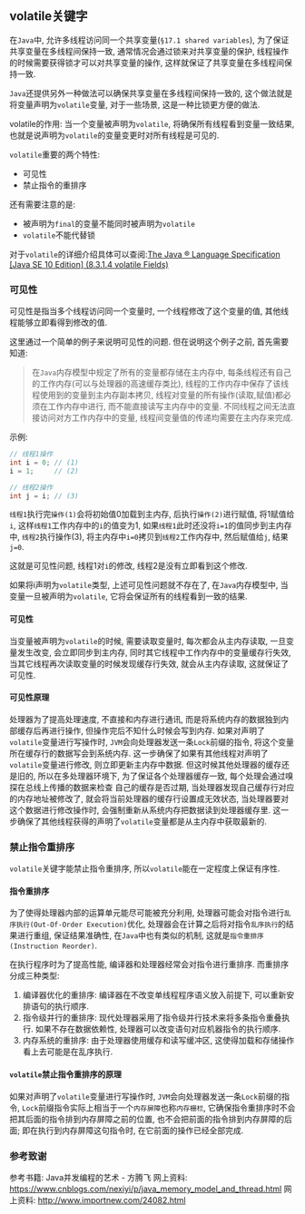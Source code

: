 ## volatile关键字
在`Java`中, 允许多线程访问同一个共享变量(`§17.1 shared variables`), 为了保证共享变量在多线程间保持一致, 通常情况会通过锁来对共享变量的保护, 线程操作的时候需要获得锁才可以对共享变量的操作, 这样就保证了共享变量在多线程间保持一致.

`Java`还提供另外一种做法可以确保共享变量在多线程间保持一致的, 这个做法就是将变量声明为`volatile`变量, 对于一些场景, 这是一种比锁更方便的做法.

volatile的作用: 当一个变量被声明为`volatile`, 将确保所有线程看到变量一致结果, 也就是说声明为`volatile`的变量变更时对所有线程是可见的.

`volatile`重要的两个特性:

* 可见性
* 禁止指令的重排序

还有需要注意的是:   

* 被声明为`final`的变量不能同时被声明为`volatile`
* `volatile`不能代替锁

对于`volatile`的详细介绍具体可以查阅:[The Java ® Language Specification [Java SE 10 Edition] (8.3.1.4 volatile Fields)](https://docs.oracle.com/javase/specs/jls/se10/html/jls-8.html#jls-8.3.1.4)

### 可见性
可见性是指当多个线程访问同一个变量时, 一个线程修改了这个变量的值, 其他线程能够立即看得到修改的值.

这里通过一个简单的例子来说明可见性的问题.
但在说明这个例子之前, 首先需要知道:
> 在`Java`内存模型中规定了所有的变量都存储在主内存中, 每条线程还有自己的工作内存(可以与处理器的高速缓存类比), 线程的工作内存中保存了该线程使用到的变量到主内存副本拷贝, 线程对变量的所有操作(读取,赋值)都必须在工作内存中进行, 而不能直接读写主内存中的变量. 不同线程之间无法直接访问对方工作内存中的变量, 线程间变量值的传递均需要在主内存来完成. 

示例:
```java
// 线程1操作
int i = 0; // (1)
i = 1;     // (2)

// 线程2操作
int j = i; // (3)
```
`线程1`执行完`操作(1)`会将初始值0加载到主内存, 后执行`操作(2)`进行赋值, 将1赋值给`i`, 这样`线程1`工作内存中的`i`的值变为1, 如果`线程1`此时还没将`i=1`的值同步到主内存中, `线程2`执行操作(3), 将主内存中`i=0`拷贝到`线程2`工作内存中, 然后赋值给`j`, 结果`j=0`.

这就是可见性问题, 线程1对`i`的修改, 线程2是没有立即看到这个修改.

如果将i声明为`volatile`类型, 上述可见性问题就不存在了, 在`Java`内存模型中, 当变量一旦被声明为`volatile`, 它将会保证所有的线程看到一致的结果.

#### 可见性
当变量被声明为`volatile`的时候, 需要读取变量时, 每次都会从主内存读取, 一旦变量发生改变, 会立即同步到主内存, 同时其它线程中工作内存中的变量缓存行失效, 当其它线程再次读取变量的时候发现缓存行失效, 就会从主内存读取, 这就保证了可见性. 

#### 可见性原理
处理器为了提高处理速度, 不直接和内存进行通讯, 而是将系统内存的数据独到内部缓存后再进行操作, 但操作完后不知什么时候会写到内存.
如果对声明了`volatile`变量进行写操作时, `JVM`会向处理器发送一条`Lock`前缀的指令, 将这个变量所在缓存行的数据写会到系统内存. 这一步确保了如果有其他线程对声明了`volatile`变量进行修改, 则立即更新主内存中数据.
但这时候其他处理器的缓存还是旧的, 所以在多处理器环境下, 为了保证各个处理器缓存一致, 每个处理会通过嗅探在总线上传播的数据来检查 自己的缓存是否过期, 当处理器发现自己缓存行对应的内存地址被修改了, 就会将当前处理器的缓存行设置成无效状态, 当处理器要对这个数据进行修改操作时, 会强制重新从系统内存把数据读到处理器缓存里. 这一步确保了其他线程获得的声明了`volatile`变量都是从主内存中获取最新的.

### 禁止指令重排序
`volatile`关键字能禁止指令重排序, 所以`volatile`能在一定程度上保证有序性.

#### 指令重排序
为了使得处理器内部的运算单元能尽可能被充分利用, 处理器可能会对指令进行`乱序执行(Out-Of-Order Execution)`优化, 处理器会在计算之后将对指令`乱序执行`的结果进行重组, 保证结果准确性, 在`Java`中也有类似的机制, 这就是`指令重排序(Instruction Reorder)`.

在执行程序时为了提高性能, 编译器和处理器经常会对指令进行重排序. 
而重排序分成三种类型: 
1. 编译器优化的重排序: 编译器在不改变单线程程序语义放入前提下, 可以重新安排语句的执行顺序. 
2. 指令级并行的重排序: 现代处理器采用了指令级并行技术来将多条指令重叠执行. 如果不存在数据依赖性, 处理器可以改变语句对应机器指令的执行顺序. 
3. 内存系统的重排序: 由于处理器使用缓存和读写缓冲区, 这使得加载和存储操作看上去可能是在乱序执行. 

#### `volatile`禁止指令重排序的原理
如果对声明了`volatile`变量进行写操作时, `JVM`会向处理器发送一条`Lock`前缀的指令, `Lock`前缀指令实际上相当于一个`内存屏障`也称`内存栅栏`, 它确保指令重排序时不会把其后面的指令排到内存屏障之前的位置, 也不会把前面的指令排到内存屏障的后面; 即在执行到内存屏障这句指令时, 在它前面的操作已经全部完成.

### 参考致谢
参考书籍: Java并发编程的艺术 - 方腾飞
网上资料: https://www.cnblogs.com/nexiyi/p/java_memory_model_and_thread.html
网上资料: http://www.importnew.com/24082.html
